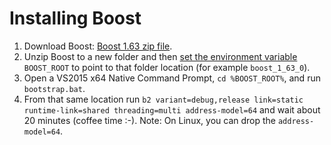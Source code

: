 # Installing Boost

1. Download Boost: [Boost 1.63 zip file](https://sourceforge.net/projects/boost/files/boost/1.63.0/boost_1_63_0.zip/download).
2. Unzip Boost to a new folder and then [set the environment variable](http://www.computerhope.com/issues/ch000549.htm) `BOOST_ROOT` to point to that folder location (for example `boost_1_63_0`).
3. Open a VS2015 x64 Native Command Prompt, `cd %BOOST_ROOT%`, and run `bootstrap.bat`.
4. From that same location run 
`b2 variant=debug,release link=static runtime-link=shared threading=multi address-model=64`
and wait about 20 minutes (coffee time :-). Note: On Linux, you can drop the `address-model=64`.
